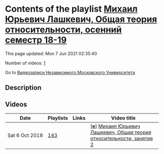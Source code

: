 # Contents of the playlist [Михаил Юрьевич Лашкевич, Общая теория относительности, осенний семестр 18-19](https://www.youtube.com/playlist?list=PLp9ABVh6_x4GC_R1H64A_64AIE40jJABd)

This page updated: Mon 7 Jun 2021 02:35:40

Number of videos: [1](#videos)

Go to [Видеозаписи Независимого Московского Университета](../README.md)

## Description



## Videos

|Date|Playlists|Links|Video title|
|---|---|---|---|
| Sat&nbsp;6&nbsp;Oct&nbsp;2018 | [143](../playlists/143 "Михаил Юрьевич Лашкевич, Общая теория относительности, осенний семестр 18-19") |  | [[**e**](https://studio.youtube.com/video/h80UzREpzeA/edit "Edit")] [Михаил Юрьевич Лашкевич, Общая теория относительности, занятие 2](https://www.youtube.com/watch?v=h80UzREpzeA&list=PLp9ABVh6_x4GC_R1H64A_64AIE40jJABd "13.09.2018") |
